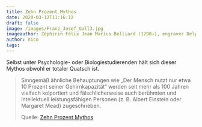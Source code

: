 ```yaml
---
title: Zehn Prozent Mythos
date: 2020-03-12T11:16:12
draft: false
image: /images/Franz_Josef_Gall3.jpg
imageauthor: Zéphirin Félix Jean Marius Belliard (1798–), engraver Delpech (Paris)
author: nico
tags: 
---
```


Selbst unter Psychologie- oder Biologiestudierenden hält sich dieser Mythos obwohl er totaler Quatsch ist.

> Sinngemäß ähnliche Behauptungen wie „Der Mensch nutzt nur etwa 10 Prozent
> seiner Gehirnkapazität“ werden seit mehr als 100 Jahren vielfach kolportiert
> und fälschlicherweise auch berühmten und intellektuell leistungsfähigen
> Personen (z. B. Albert Einstein oder Margaret Mead) zugeschrieben.
>
> Quelle: [Zehn Prozent Mythos](https://de.wikipedia.org/wiki/Zehn-Prozent-Mythos)

